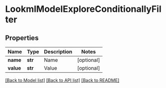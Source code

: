 # LookmlModelExploreConditionallyFilter

## Properties
Name | Type | Description | Notes
------------ | ------------- | ------------- | -------------
**name** | **str** | Name | [optional] 
**value** | **str** | Value | [optional] 

[[Back to Model list]](../README.md#documentation-for-models) [[Back to API list]](../README.md#documentation-for-api-endpoints) [[Back to README]](../README.md)


